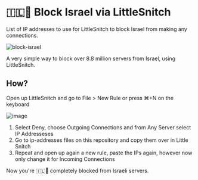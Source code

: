 # 🇮🇱🚫 Block Israel via LittleSnitch
List of IP addresses to use for LittleSnitch to block Israel from making any connections.

![block-israel](https://github.com/nemorosus/LittleSnitch-Block-Israel/assets/6278519/dfdbf9a5-ad0f-4614-a227-9cf6d571b8af)

A very simple way to block over 8.8 million servers from Israel, using LittleSnitch.

## How?
Open up LittleSnitch and go to File > New Rule or press ⌘+N on the keyboard

![image](https://github.com/nemorosus/LittleSnitch-Block-Israel/assets/6278519/b8f7f17c-d428-47e9-bfc5-5a19f366b9c1)
1. Select Deny, choose Outgoing Connections and from Any Server select IP Addresseses
2. Go to ip-addresses files on this repository and copy them over in Little Snitch
3. Repeat and open up again a new rule, paste the IPs again, however now only change it for Incoming Connections

Now you're 🇮🇱🚫 completely blocked from Israeli servers.
